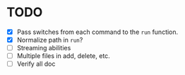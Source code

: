 TODO
====

 - [x] Pass switches from each command to the `run` function.
 - [x] Normalize path in `run`?
 - [ ] Streaming abilities
 - [ ] Multiple files in add, delete, etc.
 - [ ] Verify all doc
